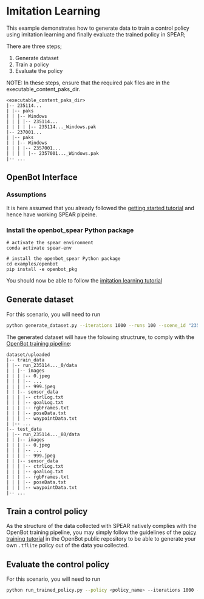 # Imitation Learning

This example demonstrates how to generate data to train a control policy using imitation learning and finally evaluate the trained policy in SPEAR;

There are three steps;
1. Generate dataset
2. Train a policy 
3. Evaluate the policy

NOTE: In these steps, ensure that the required pak files are in the executable_content_paks_dir.

```
<executable_content_paks_dir>
|-- 235114...
| |-- paks
| | |-- Windows
| | | |-- 235114...
| | | | |-- 235114..._Windows.pak
|-- 237001...
| |-- paks
| | |-- Windows
| | | |-- 2357001...
| | | | |-- 2357001..._Windows.pak
|-- ...
```

## OpenBot Interface

### Assumptions

It is here assumed that you already followed the [getting started tutorial](https://github.com/isl-org/spear/blob/main/docs/getting_started.md) and hence have working SPEAR pipeine. 

### Install the openbot_spear Python package

```console
# activate the spear environment
conda activate spear-env

# install the openbot_spear Python package
cd examples/openbot
pip install -e openbot_pkg
```
You should now be able to follow the [imitation learning tutorial](https://github.com/isl-org/spear/tree/main/examples/openbot/imitation_learning)

## Generate dataset

For this scenario, you will need to run

```bash
python generate_dataset.py --iterations 1000 --runs 100 --scene_id "235554..." "235576..." "235114..." 
```

The generated dataset will have the folowing structrure, to comply with the [OpenBot training pipeline](https://github.com/isl-org/OpenBot/tree/master/policy):

```
dataset/uploaded
|-- train_data
| |-- run_235114..._0/data
| | |-- images
| | | |-- 0.jpeg
| | | |-- ...
| | | |-- 999.jpeg
| | |-- sensor_data
| | | |-- ctrlLog.txt
| | | |-- goalLog.txt
| | | |-- rgbFrames.txt
| | | |-- poseData.txt
| | | |-- waypointData.txt
| |-- ...
|-- test_data
| |-- run_235114..._80/data
| | |-- images
| | | |-- 0.jpeg
| | | |-- ...
| | | |-- 999.jpeg
| | |-- sensor_data
| | | |-- ctrlLog.txt
| | | |-- goalLog.txt
| | | |-- rgbFrames.txt
| | | |-- poseData.txt
| | | |-- waypointData.txt
|-- ...
```

## Train a control policy

As the structure of the data collected with SPEAR natively complies with the OpenBot training pipeline, you may simply follow the guidelines of the [poicy training tutorial](https://github.com/isl-org/OpenBot/tree/master/policy#policy-training) in the OpenBot public repository to be able to generate your own `.tflite` policy out of the data you collected.

## Evaluate the control policy

For this scenario, you will need to run

```bash
python run_trained_policy.py --policy <policy_name> --iterations 1000 --runs 100 --scene_id "235554..." "235576..." "235114..." 
```


